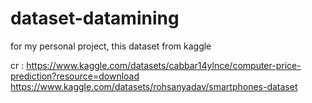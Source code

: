 # dataset-datamining

for my personal project, this dataset from kaggle

cr : https://www.kaggle.com/datasets/cabbar14ylnce/computer-price-prediction?resource=download
https://www.kaggle.com/datasets/rohsanyadav/smartphones-dataset
